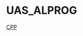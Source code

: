 # UAS_ALPROG
[CPP](https://docs.google.com/document/d/1VT0f6JsX1LUwKLS4VXsIAq61o9d-cgNbyJoYcfSCLlM/edit?usp=sharing)

